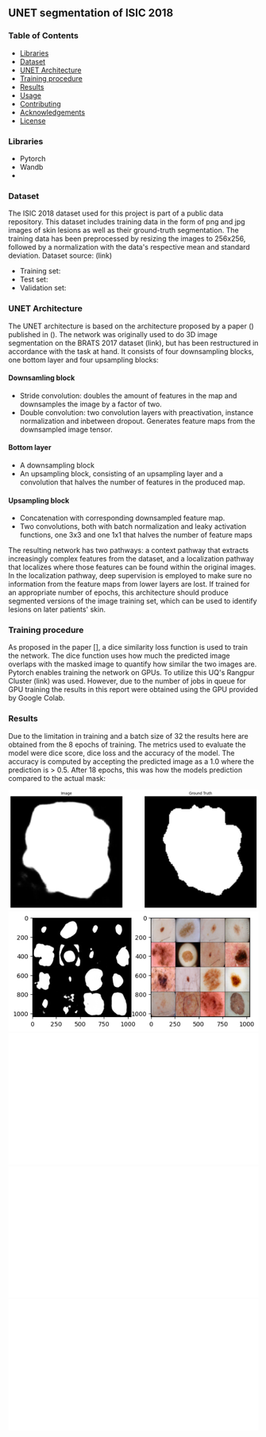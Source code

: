 ## UNET segmentation of ISIC 2018
### Table of Contents
  - [Libraries](#libraries)
  - [Dataset](#dataset)
  - [UNET Architecture](#unet-architecture)
  - [Training procedure](#training-procedure)
  - [Results](#results)
  - [Usage](#usage)
  - [Contributing](#contributing)
  - [Acknowledgements](#acknowledgements)
  - [License](#license)

### Libraries
- Pytorch
- Wandb
- 
### Dataset
The ISIC 2018 dataset used for this project is part of a public data repository. This dataset includes training data in the form of png and jpg images of skin lesions as well as their ground-truth segmentation. The training data has been preprocessed by resizing the images to 256x256, followed by a normalization with the data's respective mean and standard deviation.
Dataset source: (link)
- Training set:
- Test set:
- Validation set:

### UNET Architecture
The UNET architecture is based on the architecture proposed by a paper () published in (). The network was originally used to do 3D image segmentation on the BRATS 2017 dataset (link), but has been restructured in accordance with the task at hand. It consists of four downsampling blocks, one bottom layer and four upsampling blocks:

#### Downsamling block
- Stride convolution: doubles the amount of features in the map and downsamples the image by a factor of two.
- Double convolution: two convolution layers with preactivation, instance normalization and inbetween dropout. Generates feature maps from the downsampled image tensor.

#### Bottom layer
- A downsampling block
- An upsampling block, consisting of an upsampling layer and a convolution that halves the number of features in the produced map.

#### Upsampling block
- Concatenation with corresponding downsampled feature map. 
- Two convolutions, both with batch normalization and leaky activation functions, one 3x3 and one 1x1 that halves the number of feature maps

The resulting network has two pathways: a context pathway that extracts increasingly complex features from the dataset, and a localization pathway that localizes where those features can be found within the original images. In the localization pathway, deep supervision is employed to make sure no information from the feature maps from lower layers are lost. If trained for an appropriate number of epochs, this architecture should produce segmented versions of the image training set, which can be used to identify lesions on later patients' skin.

### Training procedure
As proposed in the paper [], a dice similarity loss function is used to train the network. The dice function uses how much the predicted image overlaps with the masked image to quantify how similar the two images are. Pytorch enables training the network on GPUs. To utilize this UQ's Rangpur Cluster (link) was used. However, due to the number of jobs in queue for GPU training the results in this report were obtained using the GPU provided by Google Colab.

### Results
 Due to the limitation in training and a batch size of 32 the results here are obtained from the 8 epochs of training. The metrics used to evaluate the model were dice score, dice loss and the accuracy of the model. The accuracy is computed by accepting the predicted image as a 1.0 where the prediction is > 0.5. After 18 epochs, this was how the models prediction compared to the actual mask:

 ![Dice_score=0.8](images/loss19epoch29.png)
 ![Model_inference_on_batch](images/grid_plot.png)
 ![dice_score_plot](images/dice.svg)
 ![loss_score_plot](images/loss.svg)
 ![acc_plot](images/acc.svg)